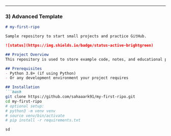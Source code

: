 
---

### 3) **Advanced Template**
```markdown
# my-first-ripo

Sample repository to start small projects and practice GitHub.

![status](https://img.shields.io/badge/status-active-brightgreen)

## Project Overview
This repository is used to store example code, notes, and educational projects.

## Prerequisites
- Python 3.8+ (if using Python)
- Or any development environment your project requires

## Installation
```bash
git clone https://github.com/sahaaark91/my-first-ripo.git
cd my-first-ripo
# optional setup:
# python3 -m venv venv
# source venv/bin/activate
# pip install -r requirements.txt

sd

